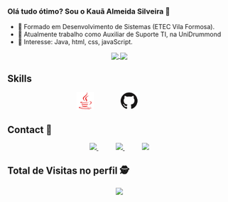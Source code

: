 ### Olá tudo ótimo? Sou o Kauã Almeida Silveira 👋

- 🌱 Formado em Desenvolvimento de Sistemas (ETEC Vila Formosa).
- 🔭 Atualmente trabalho como Auxiliar de Suporte TI, na UniDrummond
- 💙 Interesse: Java, html, css, javaScript.

<p align="center">
  <a href="https://github.com/KauaAlmeidaSilveira">
    <img
      align="center"
      height="165"
      src="https://github-readme-stats.vercel.app/api?username=KauaAlmeidaSilveira&show_icons=true&theme=chartreuse-dark&include_all_commits=true&count_private=true" 
    />
  </a>
  <a href="https://github.com/KauaAlmeidaSilveira">
    <img
       align="center"
       src="https://github-readme-stats.vercel.app/api/top-langs/?username=KauaAlmeidaSilveira&layout=compact&langs_count=7&theme=chartreuse-dark"
    />
  </a>
</p>

## Skills
<p align="center">
    <img height="40" src="https://raw.githubusercontent.com/devicons/devicon/master/icons/java/java-plain.svg">
    &nbsp;&nbsp;&nbsp;&nbsp;&nbsp;&nbsp;&nbsp;&nbsp;&nbsp;&nbsp;&nbsp;&nbsp;&nbsp;
    <img height="40" src="https://raw.githubusercontent.com/devicons/devicon/master/icons/github/github-original.svg">
    &nbsp;&nbsp;&nbsp;&nbsp;&nbsp;&nbsp;&nbsp;&nbsp;&nbsp;&nbsp;&nbsp;&nbsp;&nbsp; 
</p>

## Contact :iphone:

<p align="center">
    <a href="https://github.com/KauaAlmeidaSilveira">
        <img  src="https://img.shields.io/badge/github-%23100000.svg?&style=for-the-badge&logo=github&logoColor=white&link=mailto:https://github.com/KauaAlmeidaSilveira">
    </a>
    &nbsp;&nbsp;&nbsp;&nbsp;&nbsp;&nbsp;&nbsp;&nbsp;&nbsp;
    <a href="mailto:kauiis.a.silveira@gmail.com">
        <img src="https://img.shields.io/badge/gmail-D14836?&style=for-the-badge&logo=gmail&logoColor=white&link=mailto:kauiis.a.silveira@gmail.com">
    </a>
    &nbsp;&nbsp;&nbsp;&nbsp;&nbsp;&nbsp;&nbsp;&nbsp;&nbsp;
    <a href="https://www.linkedin.com/in/kau%C3%A3-silveira-912242203/">
        <img src="https://img.shields.io/badge/linkedin-%230077B5.svg?&style=for-the-badge&logo=linkedin&logoColor=white&link=mailto:">
    </a>
</p>


<p align="center"> 

 ## Total de Visitas no perfil :detective: <br>
 <p align="center"> 
   <img alingn="center" src="https://profile-counter.glitch.me/KauaAlmeidaSilveira/count.svg" />
 </p>

</p>

<!--<div>
  <a href="https://github.com/KauaAlmeidaSilveira">
    
  <img
       height="165"
       align="center"
       src="https://github-readme-stats.vercel.app/api?username=KauaAlmeidaSilveira&show_icons=true&theme=chartreuse-dark&include_all_commits=true&count_private=true"/>
  
  
  <img
       align="center"
       src="https://github-readme-stats.vercel.app/api/top-langs/?username=KauaAlmeidaSilveira&layout=compact&langs_count=7&theme=chartreuse-dark"/>
  
       
</div>
  
  <div style="display: inline_block"><br>
    
  <img align="center" alt="Kaua-java" height="30" width="40" src="https://raw.githubusercontent.com/devicons/devicon/master/icons/java/java-plain.svg">
    
  </div>
  
  ##
  
  <div> 
  
  <a href="https://www.instagram.com/kaua.almeida_/" target="_blank"><img src="https://img.shields.io/badge/-Instagram-%23E4405F?style=for-the-badge&logo=instagram&logoColor=white" target="_blank"></a>
  <a href = "mailto:kauiis.a.silveira@gmail.com"><img src="https://img.shields.io/badge/-Gmail-%23333?style=for-the-badge&logo=gmail&logoColor=white" target="_blank"></a>    
    
   </div>
  
<!--
**KauaAlmeidaSilveira/KauaAlmeidaSilveira** is a ✨ _special_ ✨ repository because its `README.md` (this file) appears on your GitHub profile.

Here are some ideas to get you started:

- 🔭 I’m currently working on ...

- 👯 I’m looking to collaborate on ...
- 🤔 I’m looking for help with ...
- 💬 Ask me about ...
- 📫 How to reach me: ...
- 😄 Pronouns: ...
- ⚡ Fun fact: ...
-->
